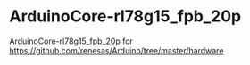 # ArduinoCore-rl78g15_fpb_20p
ArduinoCore-rl78g15_fpb_20p for https://github.com/renesas/Arduino/tree/master/hardware
